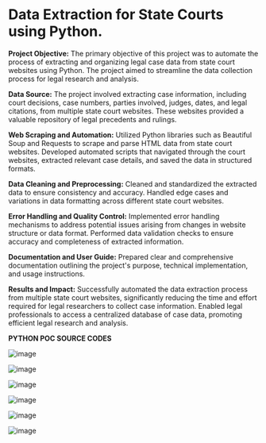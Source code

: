 # Data Extraction for State Courts using Python.

**Project Objective:**
The primary objective of this project was to automate the process of extracting and organizing legal case data from state court websites using Python. The project aimed to streamline the data collection process for legal research and analysis.

**Data Source:**
The project involved extracting case information, including court decisions, case numbers, parties involved, judges, dates, and legal citations, from multiple state court websites. These websites provided a valuable repository of legal precedents and rulings.

**Web Scraping and Automation:**
Utilized Python libraries such as Beautiful Soup and Requests to scrape and parse HTML data from state court websites.
Developed automated scripts that navigated through the court websites, extracted relevant case details, and saved the data in structured formats.

**Data Cleaning and Preprocessing:**
Cleaned and standardized the extracted data to ensure consistency and accuracy.
Handled edge cases and variations in data formatting across different state court websites.

**Error Handling and Quality Control:**
Implemented error handling mechanisms to address potential issues arising from changes in website structure or data format.
Performed data validation checks to ensure accuracy and completeness of extracted information.

**Documentation and User Guide:**
Prepared clear and comprehensive documentation outlining the project's purpose, technical implementation, and usage instructions.

**Results and Impact:**
Successfully automated the data extraction process from multiple state court websites, significantly reducing the time and effort required for legal researchers to collect case information.
Enabled legal professionals to access a centralized database of case data, promoting efficient legal research and analysis.

**PYTHON POC SOURCE CODES**


![image](https://github.com/jayanth002/Projects/assets/32224793/1f9544df-32f7-4a51-94eb-57da5221d21c)

![image](https://github.com/jayanth002/Projects/assets/32224793/006f270b-4551-4c09-addb-ce7afe869791)


![image](https://github.com/jayanth002/Projects/assets/32224793/06178b02-6fbe-4f33-abf8-083d7fd31912)


![image](https://github.com/jayanth002/Projects/assets/32224793/3beaeba3-9c9b-42c4-8ce2-715061269756)

![image](https://github.com/jayanth002/Projects/assets/32224793/f26028e0-1188-4737-9179-df1f6fd66322)

![image](https://github.com/jayanth002/Projects/assets/32224793/fd7a48af-5968-4867-9475-6e6a35d6c107)



